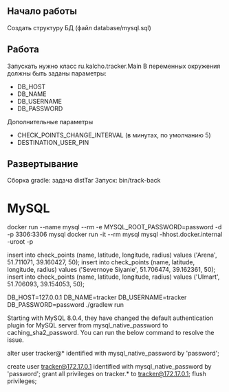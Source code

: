 Начало работы
---
Создать структуру БД (файл database/mysql.sql)

Работа
---
Запускать нужно класс ru.kalcho.tracker.Main
В переменных окружения должны быть заданы параметры:
- DB_HOST
- DB_NAME
- DB_USERNAME
- DB_PASSWORD

Дополнительные параметры
- CHECK_POINTS_CHANGE_INTERVAL (в минутах, по умолчанию 5)
- DESTINATION_USER_PIN

Развертывание
---
Сборка gradle: задача distTar
Запуск: bin/track-back

MySQL
===
docker run --name mysql --rm -e MYSQL_ROOT_PASSWORD=password -d -p 3306:3306 mysql
docker run -it --rm mysql mysql -hhost.docker.internal -uroot -p

insert into check_points (name, latitude, longitude, radius) values ('Arena', 51.711071, 39.160427, 50);
insert into check_points (name, latitude, longitude, radius) values ('Severnoye Siyanie', 51.706474, 39.162361, 50);
insert into check_points (name, latitude, longitude, radius) values ('Ulmart', 51.706093, 39.154053, 50);

DB_HOST=127.0.0.1 DB_NAME=tracker DB_USERNAME=tracker DB_PASSWORD=password ./gradlew run


Starting with MySQL 8.0.4, they have changed the default authentication plugin for MySQL server from mysql_native_password to caching_sha2_password.
You can run the below command to resolve the issue.

alter user tracker@* identified with mysql_native_password by 'password';

create user tracker@172.17.0.1 identified with mysql_native_password by 'password';
grant all privileges on tracker.* to tracker@172.17.0.1;
flush privileges;
